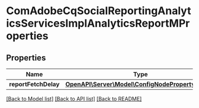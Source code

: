 # ComAdobeCqSocialReportingAnalyticsServicesImplAnalyticsReportMProperties

## Properties
Name | Type | Description | Notes
------------ | ------------- | ------------- | -------------
**reportFetchDelay** | [**OpenAPI\Server\Model\ConfigNodePropertyInteger**](ConfigNodePropertyInteger.md) |  | [optional] 

[[Back to Model list]](../README.md#documentation-for-models) [[Back to API list]](../README.md#documentation-for-api-endpoints) [[Back to README]](../README.md)


